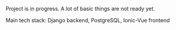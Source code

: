 Project is in progress. A lot of basic things are not ready yet.

Main tech stack: Django backend, PostgreSQL, Ionic-Vue frontend